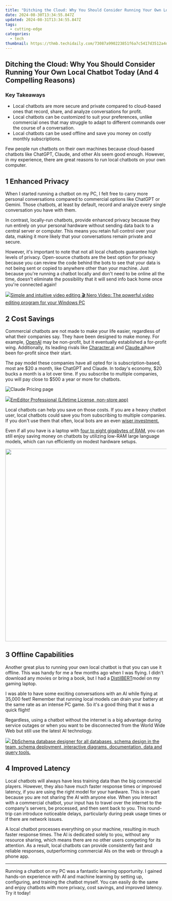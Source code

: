 ```yaml
---
title: "Ditching the Cloud: Why You Should Consider Running Your Own Local Chatbot Today (And 4 Compelling Reasons)"
date: 2024-08-30T13:34:55.847Z
updated: 2024-08-31T13:34:55.847Z
tags:
  - cutting-edge
categories:
  - tech
thumbnail: https://thmb.techidaily.com/73087a990223851f6a7c5417d3512a4d93ddbbb6cac79840abc644367d7f8449.jpg
---
```


## Ditching the Cloud: Why You Should Consider Running Your Own Local Chatbot Today (And 4 Compelling Reasons)

### Key Takeaways

* Local chatbots are more secure and private compared to cloud-based ones that record, share, and analyze conversations for profit.
* Local chatbots can be customized to suit your preferences, unlike commercial ones that may struggle to adapt to different commands over the course of a conversation.
* Local chatbots can be used offline and save you money on costly monthly subscriptions.

 Few people run chatbots on their own machines because cloud-based chatbots like ChatGPT, Claude, and other AIs seem good enough. However, in my experience, there are great reasons to run local chatbots on your own computer.

## 1  Enhanced Privacy 

 When I started running a chatbot on my PC, I felt free to carry more personal conversations compared to commercial options like ChatGPT or Gemini. Those chatbots, at least by default, record and analyze every single conversation you have with them.

 In contrast, locally-run chatbots, provide enhanced privacy because they run entirely on your personal hardware without sending data back to a central server or computer. This means you retain full control over your data, making it more likely that your conversations remain private and secure.

 However, it's important to note that not all local chatbots guarantee high levels of privacy. Open-source chatbots are the best option for privacy because you can review the code behind the bots to see that your data is not being sent or copied to anywhere other than your machine. Just because you're running a chatbot locally and don't need to be online all the time, doesn't eliminate the possibility that it will send info back home once you're connected again!

<!-- affiliate ads begin -->
<a href="https://store.nero.com/order/checkout.php?PRODS=42296685&QTY=1&AFFILIATE=108875&CART=1"><img src="http://cdnwww.nero.com/nero-com-wAssets/img/banners/2022/video-pp/ScreenshotSlider/Nero-Video-Advanced-editing.JPG" border="0">Simple and intuitive video editing
🎬 Nero Video:
The powerful video editing program for your Windows PC</a>
<!-- affiliate ads end -->
## 2  Cost Savings 

 Commercial chatbots are not made to make your life easier, regardless of what their companies say. They have been designed to make money. For example, [OpenAI](https://openai.com/) may be non-profit, but it eventually established a for-profit wing. Additionally, its leading rivals like [Character.ai](https://character.ai/) and [Claude.ai](https://claude.ai/new)have been for-profit since their start.

 The pay model these companies have all opted for is subscription-based, most are $20 a month, like ChatGPT and Claude. In today's economy, $20 bucks a month is a lot over time. If you subscribe to multiple companies, you will pay close to $500 a year or more for chatbots.

![Claude Pricing page](https://static1.howtogeekimages.com/wordpress/wp-content/uploads/2024/07/claude-pricing-2.PNG) 

<!-- affiliate ads begin -->
<a href="https://shop.emeditor.com/order/checkout.php?PRODS=4631722&QTY=1&AFFILIATE=108875&CART=1"><img src="https://www.emeditor.com/wp-content/uploads/2023/05/frontpage2-2048x588.webp" border="0">EmEditor Professional (Lifetime License, non-store app)</a>
<!-- affiliate ads end -->
 Local chatbots can help you save on those costs. If you are a heavy chatbot user, local chatbots could save you from subscribing to multiple companies. If you don't use them that often, local bots are an even [wiser investment.](https://some-techniques.techidaily.com/updated-from-canvas-to-crypto-top-7-artwork-conversion-platforms/) 

 Even if all you have is a laptop with [four to eight gigabytes of RAM](https://vp-tips.techidaily.com/new-digital-magic-uncovering-premier-3d-animation-software/), you can still enjoy saving money on chatbots by utilizing low-RAM large language models, which can run efficiently on modest hardware setups.

<!-- affiliate ads begin -->
<a href="https://appsumo.8odi.net/c/5597632/2082541/7443" target="_top" id="2082541"><img src="//a.impactradius-go.com/display-ad/7443-2082541" border="0" alt="" width="1200" height="600"/></a><img height="0" width="0" src="https://appsumo.8odi.net/i/5597632/2082541/7443" style="position:absolute;visibility:hidden;" border="0" />
<!-- affiliate ads end -->
## 3  Offline Capabilities 

 Another great plus to running your own local chatbot is that you can use it offline. This was handy for me a few months ago when I was flying. I didn't download any movies or bring a book, but I had a [DistilBERT](https://huggingface.co/docs/transformers/model%5Fdoc/distilbert)model on my gaming laptop.

 I was able to have some exciting conversations with an AI while flying at 35,000 feet! Remember that running local models can drain your battery at the same rate as an intense PC game. So it's a good thing that it was a quick flight!

 Regardless, using a chatbot without the internet is a big advantage during service outages or when you want to be disconnected from the World Wide Web but still use the latest AI technology.

<!-- affiliate ads begin -->
<a href="https://shop.dbschema.com/order/checkout.php?PRODS=19867419&QTY=1&AFFILIATE=108875&CART=1"> <img src="https://secure.avangate.com/images/merchant/176b22bab4e94a28619ca2433b2ef241/products/1_icon256.png" border="0">
DbSchema database designer for all databases, schema design in the team, schema deployment, interactive diagrams, documentation, data and query tools. </a>
<!-- affiliate ads end -->
## 4  Improved Latency 

 Local chatbots will always have less training data than the big commercial players. However, they also have much faster response times or improved latency, if you are using the right model for your hardware. This is in-part because you are not sharing the AI with anyone else. When you interact with a commercial chatbot, your input has to travel over the internet to the company's servers, be processed, and then sent back to you. This round-trip can introduce noticeable delays, particularly during peak usage times or if there are network issues.

 A local chatbot processes everything on your machine, resulting in much faster response times. The AI is dedicated solely to you, without any resource sharing, which means there are no other users competing for its attention. As a result, local chatbots can provide consistently fast and reliable responses, outperforming commercial AIs on the web or through a phone app.

---

 Running a chatbot on my PC was a fantastic learning opportunity. I gained hands-on experience with AI and machine learning by setting up, configuring, and training the chatbot myself. You can easily do the same and enjoy chatbots with more privacy, cost savings, and improved latency. Try it today!

<ins class="adsbygoogle"
     style="display:block"
     data-ad-format="autorelaxed"
     data-ad-client="ca-pub-7571918770474297"
     data-ad-slot="1223367746"></ins>



<ins class="adsbygoogle"
     style="display:block"
     data-ad-client="ca-pub-7571918770474297"
     data-ad-slot="8358498916"
     data-ad-format="auto"
     data-full-width-responsive="true"></ins>


